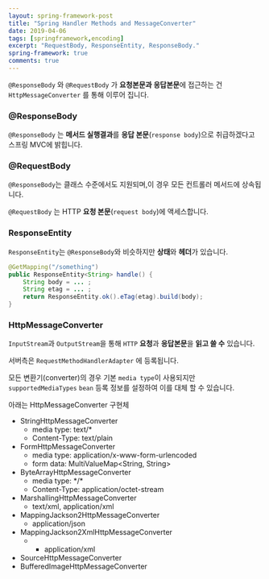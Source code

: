 ```yaml
---
layout: spring-framework-post
title: "Spring Handler Methods and MessageConverter"
date: 2019-04-06
tags: [springframework,encoding]
excerpt: "RequestBody, ResponseEntity, ResponseBody."
spring-framework: true
comments: true
---
```




`@ResponseBody` 와 `@RequestBody` 가 **요청본문과 응답본문**에 접근하는 건 `HttpMessageConverter` 를 통해 이루어 집니다.  

### @ResponseBody

`@ResponseBody` 는 **메서드 실행결과**를 **응답 본문**(`response body`)으로 취급하겠다고 스프링 MVC에 밝힙니다.  


### @RequestBody

`@ResponseBody`는 클래스 수준에서도 지원되며,이 경우 모든 컨트롤러 메서드에 상속됩니다.  

`@RequestBody` 는 HTTP **요청 본문**(`request body`)에 액세스합니다.  

### ResponseEntity

`ResponseEntity`는 `@ResponseBody`와 비슷하지만 **상태**와 **헤더**가 있습니다.  

~~~java
@GetMapping("/something")
public ResponseEntity<String> handle() {
    String body = ... ;
    String etag = ... ;
    return ResponseEntity.ok().eTag(etag).build(body);
}
~~~


### HttpMessageConverter

`InputStream`과 `OutputStream`을 통해 `HTTP` **요청**과 **응답본문**을
**읽고 쓸 수** 있습니다.  

서버측은 `RequestMethodHandlerAdapter` 에 등록됩니다.  

모든 변환기(converter)의 경우 기본 `media type`이 사용되지만 `supportedMediaTypes` `bean` 등록 정보를 설정하여 이를 대체 할 수 있습니다.  

아래는 HttpMessageConverter 구현체  
- StringHttpMessageConverter  
  - media type: text/*
  - Content-Type: text/plain
- FormHttpMessageConverter  
  - media type: application/x-www-form-urlencoded  
  - form data: MultiValueMap<String, String>  
- ByteArrayHttpMessageConverter  
  - media type: \*/*
  - Content-Type: application/octet-stream
- MarshallingHttpMessageConverter  
  - text/xml, application/xml
- MappingJackson2HttpMessageConverter  
  - application/json
- MappingJackson2XmlHttpMessageConverter  
  - - application/xml
- SourceHttpMessageConverter  
- BufferedImageHttpMessageConverter  

